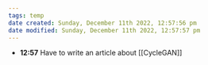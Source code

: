 ```yaml
---
tags: temp
date created: Sunday, December 11th 2022, 12:57:56 pm
date modified: Sunday, December 11th 2022, 12:57:57 pm
---
```

- **12:57** Have to write an article about [[CycleGAN]]

